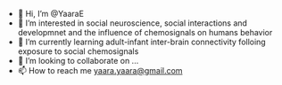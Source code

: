 - 👋 Hi, I’m @YaaraE
- 👀 I’m interested in social neuroscience, social interactions and developmnet and the influence of chemosignals on humans behavior
- 🌱 I’m currently learning adult-infant inter-brain connectivity folloing exposure to social chemosignals
- 💞️ I’m looking to collaborate on ...
- 📫 How to reach me yaara.yaara@gmail.com

<!---
YaaraE/YaaraE is a ✨ special ✨ repository because its `README.md` (this file) appears on your GitHub profile.
You can click the Preview link to take a look at your changes.
--->
